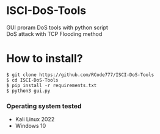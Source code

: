 # ISCI-DoS-Tools

GUI proram DoS tools with python script <br>
DoS attack with TCP Flooding method

# How to install?

`$ git clone https://github.com/RCode777/ISCI-DoS-Tools`
<br>
`$ cd ISCI-DoS-Tools`
<br>
`$ pip install -r requirements.txt`
<br>
`$ python3 gui.py`

### Operating system tested

<ul>
  <li>
    Kali Linux 2022
  </li>
  <li>
    Windows 10
  </li>
<ul>
